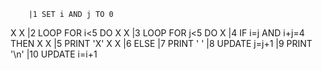         |1 SET i AND j TO 0
X   X   |2 LOOP FOR i<5 DO
 X X    |3      LOOP FOR j<5 DO
  X     |4          IF i=j AND i+j=4 THEN
 X X    |5              PRINT 'X'
X   X   |6          ELSE
        |7              PRINT ' '
        |8          UPDATE j=j+1
        |9      PRINT '\n'
        |10     UPDATE i=i+1

